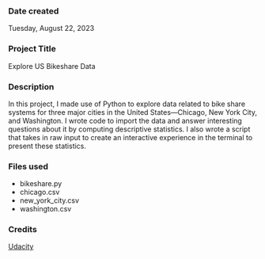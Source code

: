 ### Date created
Tuesday, August 22, 2023

### Project Title
Explore US Bikeshare Data

### Description
In this project, I made use of Python to explore data related to bike share systems for three major cities in the United States—Chicago, New York City, and Washington. I wrote code to import the data and answer interesting questions about it by computing descriptive statistics. I also wrote a script that takes in raw input to create an interactive experience in the terminal to present these statistics.

### Files used
- bikeshare.py
- chicago.csv
- new_york_city.csv
- washington.csv

### Credits
[Udacity](https://www.udacity.com/)
